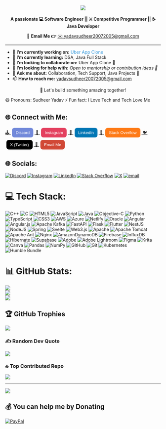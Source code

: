 <h1 align="center">
    <img src="https://readme-typing-svg.herokuapp.com/?font=Righteous&size=35&center=true&vCenter=true&width=500&height=70&duration=4000&lines=Hey+There!+👋;+I'm+Sudheer+Yadav!;" />
</h1>

<p align="center">
  <strong>A passionate 💻 Software Engineer || ⚔️ Competitive Programmer || ☕ Java Developer</strong>
</p>

<p align="center">
  📧 <strong>Email Me 👉</strong> <a href="mailto:yadavsudheer20072005@gmail.com">✉️ yadavsudheer20072005@gmail.com</a>
</p>

<hr/>

<ul>
  <li>🔭 <strong>I’m currently working on:</strong> <span style="color:#3498DB;">Uber App Clone</span></li>
  <li>🌱 <strong>I’m currently learning:</strong> DSA, Java Full Stack</li>
  <li>👯 <strong>I’m looking to collaborate on:</strong> Uber App Clone 🚗</li>
  <li>🤝 <strong>I’m looking for help with:</strong> <em>Open to mentorship or contribution ideas 🤗</em></li>
  <li>💬 <strong>Ask me about:</strong> Collaboration, Tech Support, Java Projects 💬</li>
  <li>📫 <strong>How to reach me:</strong> <a href="mailto:yadavsudheer20072005@gmail.com">yadavsudheer20072005@gmail.com</a></li>
</ul>

<p align="center">
  🚀 Let's build something amazing together!
</p>

😄 Pronouns: Sudheer Yadav
⚡ Fun fact: I Love Tech and Tech Love Me
<h2>🌐 Connect with Me:</h2>

<p>
  <a href="https://discord.gg/GqeEdh3x" target="_blank">
    🕹️ <button style="padding:8px 12px; margin:4px; border:none; border-radius:8px; background-color:#7289DA; color:white;">Discord</button>
  </a>

  <a href="https://instagram.com/yaduvanshi_sudheer_7979" target="_blank">
    📸 <button style="padding:8px 12px; margin:4px; border:none; border-radius:8px; background-color:#E4405F; color:white;">Instagram</button>
  </a>

  <a href="https://linkedin.com/in/sudheer-coder" target="_blank">
    💼 <button style="padding:8px 12px; margin:4px; border:none; border-radius:8px; background-color:#0077B5; color:white;">LinkedIn</button>
  </a>

  <a href="https://stackoverflow.com/users/edit/30959646" target="_blank">
    🧠 <button style="padding:8px 12px; margin:4px; border:none; border-radius:8px; background-color:#FE7A16; color:white;">Stack Overflow</button>
  </a>

  <a href="https://x.com/yad52180" target="_blank">
    🐦 <button style="padding:8px 12px; margin:4px; border:none; border-radius:8px; background-color:black; color:white;">X (Twitter)</button>
  </a>

  <a href="mailto:yadavsudheer20072005@gmail.com">
    📧 <button style="padding:8px 12px; margin:4px; border:none; border-radius:8px; background-color:#D14836; color:white;">Email Me</button>
  </a>
</p>

## 🌐 Socials:
[![Discord](https://img.shields.io/badge/Discord-%237289DA.svg?logo=discord&logoColor=white)](https://discord.gg/https://Discord.gg/GqeEdh3x) [![Instagram](https://img.shields.io/badge/Instagram-%23E4405F.svg?logo=Instagram&logoColor=white)](https://instagram.com/yaduvanshi_sudheer_7979) [![LinkedIn](https://img.shields.io/badge/LinkedIn-%230077B5.svg?logo=linkedin&logoColor=white)](https://linkedin.com/in/sudheer-coder) [![Stack Overflow](https://img.shields.io/badge/-Stackoverflow-FE7A16?logo=stack-overflow&logoColor=white)](https://stackoverflow.com/users/edit/30959646) [![X](https://img.shields.io/badge/X-black.svg?logo=X&logoColor=white)](https://x.com/yad52180) [![email](https://img.shields.io/badge/Email-D14836?logo=gmail&logoColor=white)](mailto:yadavsudheer20072005@gmail.com) 



# 💻 Tech Stack:
![C++](https://img.shields.io/badge/c++-%2300599C.svg?style=for-the-badge&logo=c%2B%2B&logoColor=white) ![C](https://img.shields.io/badge/c-%2300599C.svg?style=for-the-badge&logo=c&logoColor=white) ![HTML5](https://img.shields.io/badge/html5-%23E34F26.svg?style=for-the-badge&logo=html5&logoColor=white) ![JavaScript](https://img.shields.io/badge/javascript-%23323330.svg?style=for-the-badge&logo=javascript&logoColor=%23F7DF1E) ![Java](https://img.shields.io/badge/java-%23ED8B00.svg?style=for-the-badge&logo=openjdk&logoColor=white) ![Objective-C](https://img.shields.io/badge/OBJECTIVE--C-%233A95E3.svg?style=for-the-badge&logo=apple&logoColor=white) ![Python](https://img.shields.io/badge/python-3670A0?style=for-the-badge&logo=python&logoColor=ffdd54) ![TypeScript](https://img.shields.io/badge/typescript-%23007ACC.svg?style=for-the-badge&logo=typescript&logoColor=white) ![CSS3](https://img.shields.io/badge/css3-%231572B6.svg?style=for-the-badge&logo=css3&logoColor=white) ![AWS](https://img.shields.io/badge/AWS-%23FF9900.svg?style=for-the-badge&logo=amazon-aws&logoColor=white) ![Azure](https://img.shields.io/badge/azure-%230072C6.svg?style=for-the-badge&logo=microsoftazure&logoColor=white) ![Netlify](https://img.shields.io/badge/netlify-%23000000.svg?style=for-the-badge&logo=netlify&logoColor=#00C7B7) ![Oracle](https://img.shields.io/badge/Oracle-F80000?style=for-the-badge&logo=oracle&logoColor=white) ![Angular](https://img.shields.io/badge/angular-%23DD0031.svg?style=for-the-badge&logo=angular&logoColor=white) ![Angular.js](https://img.shields.io/badge/angular.js-%23E23237.svg?style=for-the-badge&logo=angularjs&logoColor=white) ![Apache Kafka](https://img.shields.io/badge/Apache%20Kafka-000?style=for-the-badge&logo=apachekafka) ![FastAPI](https://img.shields.io/badge/FastAPI-005571?style=for-the-badge&logo=fastapi) ![Flask](https://img.shields.io/badge/flask-%23000.svg?style=for-the-badge&logo=flask&logoColor=white) ![Flutter](https://img.shields.io/badge/Flutter-%2302569B.svg?style=for-the-badge&logo=Flutter&logoColor=white) ![NestJS](https://img.shields.io/badge/nestjs-%23E0234E.svg?style=for-the-badge&logo=nestjs&logoColor=white) ![NodeJS](https://img.shields.io/badge/node.js-6DA55F?style=for-the-badge&logo=node.js&logoColor=white) ![Spring](https://img.shields.io/badge/spring-%236DB33F.svg?style=for-the-badge&logo=spring&logoColor=white) ![Svelte](https://img.shields.io/badge/svelte-%23f1413d.svg?style=for-the-badge&logo=svelte&logoColor=white) ![Web3.js](https://img.shields.io/badge/web3.js-F16822?style=for-the-badge&logo=web3.js&logoColor=white) ![Apache](https://img.shields.io/badge/apache-%23D42029.svg?style=for-the-badge&logo=apache&logoColor=white) ![Apache Tomcat](https://img.shields.io/badge/apache%20tomcat-%23F8DC75.svg?style=for-the-badge&logo=apache-tomcat&logoColor=black) ![Apache Ant](https://img.shields.io/badge/Apache%20Ant-A81C7D?style=for-the-badge&logo=Apache%20Ant&logoColor=white) ![Nginx](https://img.shields.io/badge/nginx-%23009639.svg?style=for-the-badge&logo=nginx&logoColor=white) ![AmazonDynamoDB](https://img.shields.io/badge/Amazon%20DynamoDB-4053D6?style=for-the-badge&logo=Amazon%20DynamoDB&logoColor=white) ![Firebase](https://img.shields.io/badge/firebase-a08021?style=for-the-badge&logo=firebase&logoColor=ffcd34) ![InfluxDB](https://img.shields.io/badge/InfluxDB-22ADF6?style=for-the-badge&logo=InfluxDB&logoColor=white) ![Hibernate](https://img.shields.io/badge/Hibernate-59666C?style=for-the-badge&logo=Hibernate&logoColor=white) ![Supabase](https://img.shields.io/badge/Supabase-3ECF8E?style=for-the-badge&logo=supabase&logoColor=white) ![Adobe](https://img.shields.io/badge/adobe-%23FF0000.svg?style=for-the-badge&logo=adobe&logoColor=white) ![Adobe Lightroom](https://img.shields.io/badge/Adobe%20Lightroom-31A8FF.svg?style=for-the-badge&logo=Adobe%20Lightroom&logoColor=white) ![Figma](https://img.shields.io/badge/figma-%23F24E1E.svg?style=for-the-badge&logo=figma&logoColor=white) ![Krita](https://img.shields.io/badge/Krita-203759?style=for-the-badge&logo=krita&logoColor=EEF37B) ![Canva](https://img.shields.io/badge/Canva-%2300C4CC.svg?style=for-the-badge&logo=Canva&logoColor=white) ![Pandas](https://img.shields.io/badge/pandas-%23150458.svg?style=for-the-badge&logo=pandas&logoColor=white) ![NumPy](https://img.shields.io/badge/numpy-%23013243.svg?style=for-the-badge&logo=numpy&logoColor=white) ![GitHub](https://img.shields.io/badge/github-%23121011.svg?style=for-the-badge&logo=github&logoColor=white) ![Git](https://img.shields.io/badge/git-%23F05033.svg?style=for-the-badge&logo=git&logoColor=white) ![Kubernetes](https://img.shields.io/badge/kubernetes-%23326ce5.svg?style=for-the-badge&logo=kubernetes&logoColor=white) ![Humble Bundle](https://img.shields.io/badge/HumbleBundle-%23494F5C.svg?style=for-the-badge&logo=HumbleBundle&logoColor=white)
# 📊 GitHub Stats:
![](https://github-readme-stats.vercel.app/api?username=sudheerrrrit&theme=dark&hide_border=false&include_all_commits=true&count_private=false)<br/>
![](https://nirzak-streak-stats.vercel.app/?user=sudheerrrrit&theme=dark&hide_border=false)<br/>
![](https://github-readme-stats.vercel.app/api/top-langs/?username=sudheerrrrit&theme=dark&hide_border=false&include_all_commits=true&count_private=false&layout=compact)

## 🏆 GitHub Trophies
![](https://github-profile-trophy.vercel.app/?username=sudheerrrrit&theme=radical&no-frame=false&no-bg=true&margin-w=4)

### ✍️ Random Dev Quote
![](https://quotes-github-readme.vercel.app/api?type=horizontal&theme=radical)

### 🔝 Top Contributed Repo
![](https://github-contributor-stats.vercel.app/api?username=sudheerrrrit&limit=5&theme=dark&combine_all_yearly_contributions=true)

---
[![](https://visitcount.itsvg.in/api?id=sudheerrrrit&icon=0&color=0)](https://visitcount.itsvg.in)

  ## 💰 You can help me by Donating
  [![PayPal](https://img.shields.io/badge/PayPal-00457C?style=for-the-badge&logo=paypal&logoColor=white)](https://paypal.me/sudheer.me) 

  
<!-- Proudly created with GPRM ( https://gprm.itsvg.in ) -->
